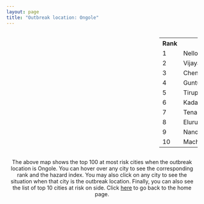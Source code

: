 ```yaml
---
layout: page
title: "Outbreak location: Ongole"
---
```

<div style="width: 100%; overflow: auto;">
<div style="width: 75%; float: left;">
<div id="mapid">
<script src="https://buda-magenta.github.io/hazard_map/load_map.js"></script>

<script>
var marker_outbreak = L.marker([15.507555, 80.060800],{"autoPan": true}).addTo(map); marker_outbreak.bindTooltip("Ongole").openTooltip();

var circle_1 = L.circle([14.449372, 79.987376], {"pane": "markerPane", "color": "red", "fill": true, "fillOpacity": 0.2, "fillRule": "evenodd", "lineCap": "round", "lineJoin": "round", "opacity": 1.0, "radius": 115719, "stroke": true, "weight": 3}).addTo(map);
circle_1.bindTooltip("Nellore<br>rank: 1<br>hazard index: 0.115720")
circle_1.bindPopup('<a href="https://buda-magenta.github.io/hazard_map/Nellore">Nellore</a>')

var circle_2 = L.circle([16.508759, 80.618510], {"pane": "markerPane", "color": "red", "fill": true, "fillOpacity": 0.2, "fillRule": "evenodd", "lineCap": "round", "lineJoin": "round", "opacity": 1.0, "radius": 60325, "stroke": true, "weight": 3}).addTo(map);
circle_2.bindTooltip("Vijayawada<br>rank: 2<br>hazard index: 0.060325")
circle_2.bindPopup('<a href="https://buda-magenta.github.io/hazard_map/Vijayawada">Vijayawada</a>')

var circle_3 = L.circle([13.083694, 80.270186], {"pane": "markerPane", "color": "red", "fill": true, "fillOpacity": 0.2, "fillRule": "evenodd", "lineCap": "round", "lineJoin": "round", "opacity": 1.0, "radius": 25767, "stroke": true, "weight": 3}).addTo(map);
circle_3.bindTooltip("Chennai<br>rank: 3<br>hazard index: 0.025767")
circle_3.bindPopup('<a href="https://buda-magenta.github.io/hazard_map/Chennai">Chennai</a>')

var circle_4 = L.circle([16.291519, 80.454159], {"pane": "markerPane", "color": "red", "fill": true, "fillOpacity": 0.2, "fillRule": "evenodd", "lineCap": "round", "lineJoin": "round", "opacity": 1.0, "radius": 22494, "stroke": true, "weight": 3}).addTo(map);
circle_4.bindTooltip("Guntur<br>rank: 4<br>hazard index: 0.022495")
circle_4.bindPopup('<a href="https://buda-magenta.github.io/hazard_map/Guntur">Guntur</a>')

var circle_5 = L.circle([13.631637, 79.423171], {"pane": "markerPane", "color": "red", "fill": true, "fillOpacity": 0.2, "fillRule": "evenodd", "lineCap": "round", "lineJoin": "round", "opacity": 1.0, "radius": 22053, "stroke": true, "weight": 3}).addTo(map);
circle_5.bindTooltip("Tirupati<br>rank: 5<br>hazard index: 0.022053")
circle_5.bindPopup('<a href="https://buda-magenta.github.io/hazard_map/Tirupati">Tirupati</a>')

var circle_6 = L.circle([14.475294, 78.821686], {"pane": "markerPane", "color": "red", "fill": true, "fillOpacity": 0.2, "fillRule": "evenodd", "lineCap": "round", "lineJoin": "round", "opacity": 1.0, "radius": 12834, "stroke": true, "weight": 3}).addTo(map);
circle_6.bindTooltip("Kadapa<br>rank: 6<br>hazard index: 0.012834")
circle_6.bindPopup('<a href="https://buda-magenta.github.io/hazard_map/Kadapa">Kadapa</a>')

var circle_7 = L.circle([16.237773, 80.646422], {"pane": "markerPane", "color": "red", "fill": true, "fillOpacity": 0.2, "fillRule": "evenodd", "lineCap": "round", "lineJoin": "round", "opacity": 1.0, "radius": 9878, "stroke": true, "weight": 3}).addTo(map);
circle_7.bindTooltip("Tenali<br>rank: 7<br>hazard index: 0.009878")
circle_7.bindPopup('<a href="https://buda-magenta.github.io/hazard_map/Tenali">Tenali</a>')

var circle_8 = L.circle([16.676135, 81.170868], {"pane": "markerPane", "color": "red", "fill": true, "fillOpacity": 0.2, "fillRule": "evenodd", "lineCap": "round", "lineJoin": "round", "opacity": 1.0, "radius": 7819, "stroke": true, "weight": 3}).addTo(map);
circle_8.bindTooltip("Eluru<br>rank: 8<br>hazard index: 0.007820")
circle_8.bindPopup('<a href="https://buda-magenta.github.io/hazard_map/Eluru">Eluru</a>')

var circle_9 = L.circle([15.475377, 78.478558], {"pane": "markerPane", "color": "red", "fill": true, "fillOpacity": 0.2, "fillRule": "evenodd", "lineCap": "round", "lineJoin": "round", "opacity": 1.0, "radius": 7727, "stroke": true, "weight": 3}).addTo(map);
circle_9.bindTooltip("Nandyal<br>rank: 9<br>hazard index: 0.007727")
circle_9.bindPopup('<a href="https://buda-magenta.github.io/hazard_map/Nandyal">Nandyal</a>')

var circle_10 = L.circle([16.181939, 81.135130], {"pane": "markerPane", "color": "red", "fill": true, "fillOpacity": 0.2, "fillRule": "evenodd", "lineCap": "round", "lineJoin": "round", "opacity": 1.0, "radius": 6403, "stroke": true, "weight": 3}).addTo(map);
circle_10.bindTooltip("Machilipatnam<br>rank: 10<br>hazard index: 0.006404")
circle_10.bindPopup('<a href="https://buda-magenta.github.io/hazard_map/Machilipatnam">Machilipatnam</a>')

var circle_11 = L.circle([17.723128, 83.301284], {"pane": "markerPane", "color": "red", "fill": true, "fillOpacity": 0.2, "fillRule": "evenodd", "lineCap": "round", "lineJoin": "round", "opacity": 1.0, "radius": 6389, "stroke": true, "weight": 3}).addTo(map);
circle_11.bindTooltip("Visakhapatnam<br>rank: 11<br>hazard index: 0.006389")
circle_11.bindPopup('<a href="https://buda-magenta.github.io/hazard_map/Visakhapatnam">Visakhapatnam</a>')

var circle_12 = L.circle([14.752266, 78.548552], {"pane": "markerPane", "color": "red", "fill": true, "fillOpacity": 0.2, "fillRule": "evenodd", "lineCap": "round", "lineJoin": "round", "opacity": 1.0, "radius": 6355, "stroke": true, "weight": 3}).addTo(map);
circle_12.bindTooltip("Proddatur<br>rank: 12<br>hazard index: 0.006356")
circle_12.bindPopup('<a href="https://buda-magenta.github.io/hazard_map/Proddatur">Proddatur</a>')

var circle_13 = L.circle([17.388786, 78.461065], {"pane": "markerPane", "color": "red", "fill": true, "fillOpacity": 0.2, "fillRule": "evenodd", "lineCap": "round", "lineJoin": "round", "opacity": 1.0, "radius": 5813, "stroke": true, "weight": 3}).addTo(map);
circle_13.bindTooltip("Hyderabad<br>rank: 13<br>hazard index: 0.005814")
circle_13.bindPopup('<a href="https://buda-magenta.github.io/hazard_map/Hyderabad">Hyderabad</a>')

var circle_14 = L.circle([16.094950, 80.165878], {"pane": "markerPane", "color": "red", "fill": true, "fillOpacity": 0.2, "fillRule": "evenodd", "lineCap": "round", "lineJoin": "round", "opacity": 1.0, "radius": 5562, "stroke": true, "weight": 3}).addTo(map);
circle_14.bindTooltip("Chilakaluripet<br>rank: 14<br>hazard index: 0.005563")
circle_14.bindPopup('<a href="https://buda-magenta.github.io/hazard_map/Chilakaluripet">Chilakaluripet</a>')

var circle_15 = L.circle([16.542769, 81.527344], {"pane": "markerPane", "color": "red", "fill": true, "fillOpacity": 0.2, "fillRule": "evenodd", "lineCap": "round", "lineJoin": "round", "opacity": 1.0, "radius": 5549, "stroke": true, "weight": 3}).addTo(map);
circle_15.bindTooltip("Bhimavaram<br>rank: 15<br>hazard index: 0.005550")
circle_15.bindPopup('<a href="https://buda-magenta.github.io/hazard_map/Bhimavaram">Bhimavaram</a>')

var circle_16 = L.circle([16.432998, 80.993715], {"pane": "markerPane", "color": "red", "fill": true, "fillOpacity": 0.2, "fillRule": "evenodd", "lineCap": "round", "lineJoin": "round", "opacity": 1.0, "radius": 4898, "stroke": true, "weight": 3}).addTo(map);
circle_16.bindTooltip("Gudivada<br>rank: 16<br>hazard index: 0.004898")
circle_16.bindPopup('<a href="https://buda-magenta.github.io/hazard_map/Gudivada">Gudivada</a>')

var circle_17 = L.circle([17.005045, 81.780473], {"pane": "markerPane", "color": "red", "fill": true, "fillOpacity": 0.2, "fillRule": "evenodd", "lineCap": "round", "lineJoin": "round", "opacity": 1.0, "radius": 4488, "stroke": true, "weight": 3}).addTo(map);
circle_17.bindTooltip("Rajahmundry<br>rank: 17<br>hazard index: 0.004488")
circle_17.bindPopup('<a href="https://buda-magenta.github.io/hazard_map/Rajahmundry">Rajahmundry</a>')

var circle_18 = L.circle([12.979120, 77.591300], {"pane": "markerPane", "color": "red", "fill": true, "fillOpacity": 0.2, "fillRule": "evenodd", "lineCap": "round", "lineJoin": "round", "opacity": 1.0, "radius": 3954, "stroke": true, "weight": 3}).addTo(map);
circle_18.bindTooltip("Bangalore<br>rank: 18<br>hazard index: 0.003954")
circle_18.bindPopup('<a href="https://buda-magenta.github.io/hazard_map/Bangalore">Bangalore</a>')

var circle_19 = L.circle([16.238924, 80.047288], {"pane": "markerPane", "color": "red", "fill": true, "fillOpacity": 0.2, "fillRule": "evenodd", "lineCap": "round", "lineJoin": "round", "opacity": 1.0, "radius": 3090, "stroke": true, "weight": 3}).addTo(map);
circle_19.bindTooltip("Narasaraopet<br>rank: 19<br>hazard index: 0.003091")
circle_19.bindPopup('<a href="https://buda-magenta.github.io/hazard_map/Narasaraopet">Narasaraopet</a>')

var circle_20 = L.circle([16.943739, 82.235061], {"pane": "markerPane", "color": "red", "fill": true, "fillOpacity": 0.2, "fillRule": "evenodd", "lineCap": "round", "lineJoin": "round", "opacity": 1.0, "radius": 2995, "stroke": true, "weight": 3}).addTo(map);
circle_20.bindTooltip("Kakinada<br>rank: 20<br>hazard index: 0.002995")
circle_20.bindPopup('<a href="https://buda-magenta.github.io/hazard_map/Kakinada">Kakinada</a>')

var circle_21 = L.circle([11.001812, 76.962843], {"pane": "markerPane", "color": "red", "fill": true, "fillOpacity": 0.2, "fillRule": "evenodd", "lineCap": "round", "lineJoin": "round", "opacity": 1.0, "radius": 2704, "stroke": true, "weight": 3}).addTo(map);
circle_21.bindTooltip("Coimbatore<br>rank: 21<br>hazard index: 0.002705")
circle_21.bindPopup('<a href="https://buda-magenta.github.io/hazard_map/Coimbatore">Coimbatore</a>')

var circle_22 = L.circle([11.664300, 78.146000], {"pane": "markerPane", "color": "red", "fill": true, "fillOpacity": 0.2, "fillRule": "evenodd", "lineCap": "round", "lineJoin": "round", "opacity": 1.0, "radius": 2117, "stroke": true, "weight": 3}).addTo(map);
circle_22.bindTooltip("Salem<br>rank: 22<br>hazard index: 0.002118")
circle_22.bindPopup('<a href="https://buda-magenta.github.io/hazard_map/Salem">Salem</a>')

var circle_23 = L.circle([22.541418, 88.357691], {"pane": "markerPane", "color": "red", "fill": true, "fillOpacity": 0.2, "fillRule": "evenodd", "lineCap": "round", "lineJoin": "round", "opacity": 1.0, "radius": 2081, "stroke": true, "weight": 3}).addTo(map);
circle_23.bindTooltip("Kolkata<br>rank: 23<br>hazard index: 0.002082")
circle_23.bindPopup('<a href="https://buda-magenta.github.io/hazard_map/Kolkata">Kolkata</a>')

var circle_24 = L.circle([13.160105, 79.155551], {"pane": "markerPane", "color": "red", "fill": true, "fillOpacity": 0.2, "fillRule": "evenodd", "lineCap": "round", "lineJoin": "round", "opacity": 1.0, "radius": 1987, "stroke": true, "weight": 3}).addTo(map);
circle_24.bindTooltip("Chittoor<br>rank: 24<br>hazard index: 0.001987")
circle_24.bindPopup('<a href="https://buda-magenta.github.io/hazard_map/Chittoor">Chittoor</a>')

var circle_25 = L.circle([16.857964, 79.217494], {"pane": "markerPane", "color": "red", "fill": true, "fillOpacity": 0.2, "fillRule": "evenodd", "lineCap": "round", "lineJoin": "round", "opacity": 1.0, "radius": 1478, "stroke": true, "weight": 3}).addTo(map);
circle_25.bindTooltip("Nalgonda<br>rank: 25<br>hazard index: 0.001478")
circle_25.bindPopup('<a href="https://buda-magenta.github.io/hazard_map/Nalgonda">Nalgonda</a>')

var circle_26 = L.circle([13.573260, 78.479146], {"pane": "markerPane", "color": "red", "fill": true, "fillOpacity": 0.2, "fillRule": "evenodd", "lineCap": "round", "lineJoin": "round", "opacity": 1.0, "radius": 1271, "stroke": true, "weight": 3}).addTo(map);
circle_26.bindTooltip("Madanapalle<br>rank: 26<br>hazard index: 0.001272")
circle_26.bindPopup('<a href="https://buda-magenta.github.io/hazard_map/Madanapalle">Madanapalle</a>')

var circle_27 = L.circle([14.422347, 77.720069], {"pane": "markerPane", "color": "red", "fill": true, "fillOpacity": 0.2, "fillRule": "evenodd", "lineCap": "round", "lineJoin": "round", "opacity": 1.0, "radius": 1143, "stroke": true, "weight": 3}).addTo(map);
circle_27.bindTooltip("Dharmavaram<br>rank: 27<br>hazard index: 0.001144")
circle_27.bindPopup('<a href="https://buda-magenta.github.io/hazard_map/Dharmavaram">Dharmavaram</a>')

var circle_28 = L.circle([16.870988, 79.561398], {"pane": "markerPane", "color": "red", "fill": true, "fillOpacity": 0.2, "fillRule": "evenodd", "lineCap": "round", "lineJoin": "round", "opacity": 1.0, "radius": 1135, "stroke": true, "weight": 3}).addTo(map);
circle_28.bindTooltip("Miryalaguda<br>rank: 28<br>hazard index: 0.001136")
circle_28.bindPopup('<a href="https://buda-magenta.github.io/hazard_map/Miryalaguda">Miryalaguda</a>')

var circle_29 = L.circle([11.101781, 77.345192], {"pane": "markerPane", "color": "red", "fill": true, "fillOpacity": 0.2, "fillRule": "evenodd", "lineCap": "round", "lineJoin": "round", "opacity": 1.0, "radius": 966, "stroke": true, "weight": 3}).addTo(map);
circle_29.bindTooltip("Tiruppur<br>rank: 29<br>hazard index: 0.000966")
circle_29.bindPopup('<a href="https://buda-magenta.github.io/hazard_map/Tiruppur">Tiruppur</a>')

var circle_30 = L.circle([20.266777, 85.843559], {"pane": "markerPane", "color": "red", "fill": true, "fillOpacity": 0.2, "fillRule": "evenodd", "lineCap": "round", "lineJoin": "round", "opacity": 1.0, "radius": 942, "stroke": true, "weight": 3}).addTo(map);
circle_30.bindTooltip("Bhubaneswar<br>rank: 30<br>hazard index: 0.000942")
circle_30.bindPopup('<a href="https://buda-magenta.github.io/hazard_map/Bhubaneswar">Bhubaneswar</a>')

var circle_31 = L.circle([21.149813, 79.082056], {"pane": "markerPane", "color": "red", "fill": true, "fillOpacity": 0.2, "fillRule": "evenodd", "lineCap": "round", "lineJoin": "round", "opacity": 1.0, "radius": 872, "stroke": true, "weight": 3}).addTo(map);
circle_31.bindTooltip("Nagpur<br>rank: 31<br>hazard index: 0.000873")
circle_31.bindPopup('<a href="https://buda-magenta.github.io/hazard_map/Nagpur">Nagpur</a>')

var circle_32 = L.circle([8.576971, 77.050125], {"pane": "markerPane", "color": "red", "fill": true, "fillOpacity": 0.2, "fillRule": "evenodd", "lineCap": "round", "lineJoin": "round", "opacity": 1.0, "radius": 856, "stroke": true, "weight": 3}).addTo(map);
circle_32.bindTooltip("Thiruvananthapuram<br>rank: 32<br>hazard index: 0.000857")
circle_32.bindPopup('<a href="https://buda-magenta.github.io/hazard_map/Thiruvananthapuram">Thiruvananthapuram</a>')

var circle_33 = L.circle([10.525626, 76.213254], {"pane": "markerPane", "color": "red", "fill": true, "fillOpacity": 0.2, "fillRule": "evenodd", "lineCap": "round", "lineJoin": "round", "opacity": 1.0, "radius": 712, "stroke": true, "weight": 3}).addTo(map);
circle_33.bindTooltip("Thrissur<br>rank: 33<br>hazard index: 0.000712")
circle_33.bindPopup('<a href="https://buda-magenta.github.io/hazard_map/Thrissur">Thrissur</a>')

var circle_34 = L.circle([15.830925, 78.042537], {"pane": "markerPane", "color": "red", "fill": true, "fillOpacity": 0.2, "fillRule": "evenodd", "lineCap": "round", "lineJoin": "round", "opacity": 1.0, "radius": 710, "stroke": true, "weight": 3}).addTo(map);
circle_34.bindTooltip("Kurnool<br>rank: 34<br>hazard index: 0.000710")
circle_34.bindPopup('<a href="https://buda-magenta.github.io/hazard_map/Kurnool">Kurnool</a>')

var circle_35 = L.circle([13.125476, 80.094090], {"pane": "markerPane", "color": "red", "fill": true, "fillOpacity": 0.2, "fillRule": "evenodd", "lineCap": "round", "lineJoin": "round", "opacity": 1.0, "radius": 703, "stroke": true, "weight": 3}).addTo(map);
circle_35.bindTooltip("Avadi<br>rank: 35<br>hazard index: 0.000704")
circle_35.bindPopup('<a href="https://buda-magenta.github.io/hazard_map/Avadi">Avadi</a>')

var circle_36 = L.circle([16.876586, 81.545145], {"pane": "markerPane", "color": "red", "fill": true, "fillOpacity": 0.2, "fillRule": "evenodd", "lineCap": "round", "lineJoin": "round", "opacity": 1.0, "radius": 646, "stroke": true, "weight": 3}).addTo(map);
circle_36.bindTooltip("Tadepalligudem<br>rank: 36<br>hazard index: 0.000646")
circle_36.bindPopup('<a href="https://buda-magenta.github.io/hazard_map/Tadepalligudem">Tadepalligudem</a>')

var circle_37 = L.circle([10.804973, 78.687030], {"pane": "markerPane", "color": "red", "fill": true, "fillOpacity": 0.2, "fillRule": "evenodd", "lineCap": "round", "lineJoin": "round", "opacity": 1.0, "radius": 640, "stroke": true, "weight": 3}).addTo(map);
circle_37.bindTooltip("Tiruchirappalli<br>rank: 37<br>hazard index: 0.000640")
circle_37.bindPopup('<a href="https://buda-magenta.github.io/hazard_map/Tiruchirappalli">Tiruchirappalli</a>')

var circle_38 = L.circle([17.980609, 79.598212], {"pane": "markerPane", "color": "red", "fill": true, "fillOpacity": 0.2, "fillRule": "evenodd", "lineCap": "round", "lineJoin": "round", "opacity": 1.0, "radius": 602, "stroke": true, "weight": 3}).addTo(map);
circle_38.bindTooltip("Warangal<br>rank: 38<br>hazard index: 0.000602")
circle_38.bindPopup('<a href="https://buda-magenta.github.io/hazard_map/Warangal">Warangal</a>')

var circle_39 = L.circle([15.143395, 76.919388], {"pane": "markerPane", "color": "red", "fill": true, "fillOpacity": 0.2, "fillRule": "evenodd", "lineCap": "round", "lineJoin": "round", "opacity": 1.0, "radius": 550, "stroke": true, "weight": 3}).addTo(map);
circle_39.bindTooltip("Bellary<br>rank: 39<br>hazard index: 0.000551")
circle_39.bindPopup('<a href="https://buda-magenta.github.io/hazard_map/Bellary">Bellary</a>')

var circle_40 = L.circle([23.795281, 86.430964], {"pane": "markerPane", "color": "red", "fill": true, "fillOpacity": 0.2, "fillRule": "evenodd", "lineCap": "round", "lineJoin": "round", "opacity": 1.0, "radius": 538, "stroke": true, "weight": 3}).addTo(map);
circle_40.bindTooltip("Dhanbad<br>rank: 40<br>hazard index: 0.000539")
circle_40.bindPopup('<a href="https://buda-magenta.github.io/hazard_map/Dhanbad">Dhanbad</a>')

var circle_41 = L.circle([18.112082, 83.405220], {"pane": "markerPane", "color": "red", "fill": true, "fillOpacity": 0.2, "fillRule": "evenodd", "lineCap": "round", "lineJoin": "round", "opacity": 1.0, "radius": 511, "stroke": true, "weight": 3}).addTo(map);
circle_41.bindTooltip("Vizianagaram<br>rank: 41<br>hazard index: 0.000511")
circle_41.bindPopup('<a href="https://buda-magenta.github.io/hazard_map/Vizianagaram">Vizianagaram</a>')

var circle_42 = L.circle([13.156387, 80.300528], {"pane": "markerPane", "color": "red", "fill": true, "fillOpacity": 0.2, "fillRule": "evenodd", "lineCap": "round", "lineJoin": "round", "opacity": 1.0, "radius": 507, "stroke": true, "weight": 3}).addTo(map);
circle_42.bindTooltip("Tiruvottiyur<br>rank: 42<br>hazard index: 0.000507")
circle_42.bindPopup('<a href="https://buda-magenta.github.io/hazard_map/Tiruvottiyur">Tiruvottiyur</a>')

var circle_43 = L.circle([12.794811, 79.000641], {"pane": "markerPane", "color": "red", "fill": true, "fillOpacity": 0.2, "fillRule": "evenodd", "lineCap": "round", "lineJoin": "round", "opacity": 1.0, "radius": 502, "stroke": true, "weight": 3}).addTo(map);
circle_43.bindTooltip("Vellore<br>rank: 43<br>hazard index: 0.000503")
circle_43.bindPopup('<a href="https://buda-magenta.github.io/hazard_map/Vellore">Vellore</a>')

var circle_44 = L.circle([20.468600, 85.879200], {"pane": "markerPane", "color": "red", "fill": true, "fillOpacity": 0.2, "fillRule": "evenodd", "lineCap": "round", "lineJoin": "round", "opacity": 1.0, "radius": 500, "stroke": true, "weight": 3}).addTo(map);
circle_44.bindTooltip("Cuttack<br>rank: 44<br>hazard index: 0.000500")
circle_44.bindPopup('<a href="https://buda-magenta.github.io/hazard_map/Cuttack">Cuttack</a>')

var circle_45 = L.circle([23.370035, 85.325013], {"pane": "markerPane", "color": "red", "fill": true, "fillOpacity": 0.2, "fillRule": "evenodd", "lineCap": "round", "lineJoin": "round", "opacity": 1.0, "radius": 497, "stroke": true, "weight": 3}).addTo(map);
circle_45.bindTooltip("Ranchi<br>rank: 45<br>hazard index: 0.000498")
circle_45.bindPopup('<a href="https://buda-magenta.github.io/hazard_map/Ranchi">Ranchi</a>')

var circle_46 = L.circle([19.075990, 72.877393], {"pane": "markerPane", "color": "red", "fill": true, "fillOpacity": 0.2, "fillRule": "evenodd", "lineCap": "round", "lineJoin": "round", "opacity": 1.0, "radius": 487, "stroke": true, "weight": 3}).addTo(map);
circle_46.bindTooltip("Mumbai<br>rank: 46<br>hazard index: 0.000488")
circle_46.bindPopup('<a href="https://buda-magenta.github.io/hazard_map/Mumbai">Mumbai</a>')

var circle_47 = L.circle([28.651718, 77.221939], {"pane": "markerPane", "color": "red", "fill": true, "fillOpacity": 0.2, "fillRule": "evenodd", "lineCap": "round", "lineJoin": "round", "opacity": 1.0, "radius": 485, "stroke": true, "weight": 3}).addTo(map);
circle_47.bindTooltip("Delhi<br>rank: 47<br>hazard index: 0.000485")
circle_47.bindPopup('<a href="https://buda-magenta.github.io/hazard_map/Delhi">Delhi</a>')

var circle_48 = L.circle([9.926115, 78.114098], {"pane": "markerPane", "color": "red", "fill": true, "fillOpacity": 0.2, "fillRule": "evenodd", "lineCap": "round", "lineJoin": "round", "opacity": 1.0, "radius": 460, "stroke": true, "weight": 3}).addTo(map);
circle_48.bindTooltip("Madurai<br>rank: 48<br>hazard index: 0.000460")
circle_48.bindPopup('<a href="https://buda-magenta.github.io/hazard_map/Madurai">Madurai</a>')

var circle_49 = L.circle([8.887951, 76.595501], {"pane": "markerPane", "color": "red", "fill": true, "fillOpacity": 0.2, "fillRule": "evenodd", "lineCap": "round", "lineJoin": "round", "opacity": 1.0, "radius": 437, "stroke": true, "weight": 3}).addTo(map);
circle_49.bindTooltip("Kollam<br>rank: 49<br>hazard index: 0.000438")
circle_49.bindPopup('<a href="https://buda-magenta.github.io/hazard_map/Kollam">Kollam</a>')

var circle_50 = L.circle([12.989816, 80.100987], {"pane": "markerPane", "color": "red", "fill": true, "fillOpacity": 0.2, "fillRule": "evenodd", "lineCap": "round", "lineJoin": "round", "opacity": 1.0, "radius": 429, "stroke": true, "weight": 3}).addTo(map);
circle_50.bindTooltip("Pallavaram<br>rank: 50<br>hazard index: 0.000429")
circle_50.bindPopup('<a href="https://buda-magenta.github.io/hazard_map/Pallavaram">Pallavaram</a>')

var circle_51 = L.circle([11.369204, 77.676627], {"pane": "markerPane", "color": "red", "fill": true, "fillOpacity": 0.2, "fillRule": "evenodd", "lineCap": "round", "lineJoin": "round", "opacity": 1.0, "radius": 399, "stroke": true, "weight": 3}).addTo(map);
circle_51.bindTooltip("Erode<br>rank: 51<br>hazard index: 0.000400")
circle_51.bindPopup('<a href="https://buda-magenta.github.io/hazard_map/Erode">Erode</a>')

var circle_52 = L.circle([12.227213, 79.070156], {"pane": "markerPane", "color": "red", "fill": true, "fillOpacity": 0.2, "fillRule": "evenodd", "lineCap": "round", "lineJoin": "round", "opacity": 1.0, "radius": 391, "stroke": true, "weight": 3}).addTo(map);
circle_52.bindTooltip("Tiruvannamalai<br>rank: 52<br>hazard index: 0.000391")
circle_52.bindPopup('<a href="https://buda-magenta.github.io/hazard_map/Tiruvannamalai">Tiruvannamalai</a>')

var circle_53 = L.circle([12.929903, 80.111823], {"pane": "markerPane", "color": "red", "fill": true, "fillOpacity": 0.2, "fillRule": "evenodd", "lineCap": "round", "lineJoin": "round", "opacity": 1.0, "radius": 342, "stroke": true, "weight": 3}).addTo(map);
circle_53.bindTooltip("Tambaram<br>rank: 53<br>hazard index: 0.000342")
circle_53.bindPopup('<a href="https://buda-magenta.github.io/hazard_map/Tambaram">Tambaram</a>')

var circle_54 = L.circle([10.787898, 76.474087], {"pane": "markerPane", "color": "red", "fill": true, "fillOpacity": 0.2, "fillRule": "evenodd", "lineCap": "round", "lineJoin": "round", "opacity": 1.0, "radius": 333, "stroke": true, "weight": 3}).addTo(map);
circle_54.bindTooltip("Palakkad<br>rank: 54<br>hazard index: 0.000334")
circle_54.bindPopup('<a href="https://buda-magenta.github.io/hazard_map/Palakkad">Palakkad</a>')

var circle_55 = L.circle([14.654623, 77.556260], {"pane": "markerPane", "color": "red", "fill": true, "fillOpacity": 0.2, "fillRule": "evenodd", "lineCap": "round", "lineJoin": "round", "opacity": 1.0, "radius": 320, "stroke": true, "weight": 3}).addTo(map);
circle_55.bindTooltip("Anantapur<br>rank: 55<br>hazard index: 0.000321")
circle_55.bindPopup('<a href="https://buda-magenta.github.io/hazard_map/Anantapur">Anantapur</a>')

var circle_56 = L.circle([12.836393, 79.705330], {"pane": "markerPane", "color": "red", "fill": true, "fillOpacity": 0.2, "fillRule": "evenodd", "lineCap": "round", "lineJoin": "round", "opacity": 1.0, "radius": 311, "stroke": true, "weight": 3}).addTo(map);
circle_56.bindTooltip("Kanchipuram<br>rank: 56<br>hazard index: 0.000312")
circle_56.bindPopup('<a href="https://buda-magenta.github.io/hazard_map/Kanchipuram">Kanchipuram</a>')

var circle_57 = L.circle([25.531031, 78.652689], {"pane": "markerPane", "color": "red", "fill": true, "fillOpacity": 0.2, "fillRule": "evenodd", "lineCap": "round", "lineJoin": "round", "opacity": 1.0, "radius": 311, "stroke": true, "weight": 3}).addTo(map);
circle_57.bindTooltip("Jhansi<br>rank: 57<br>hazard index: 0.000311")
circle_57.bindPopup('<a href="https://buda-magenta.github.io/hazard_map/Jhansi">Jhansi</a>')

var circle_58 = L.circle([15.266493, 76.387230], {"pane": "markerPane", "color": "red", "fill": true, "fillOpacity": 0.2, "fillRule": "evenodd", "lineCap": "round", "lineJoin": "round", "opacity": 1.0, "radius": 277, "stroke": true, "weight": 3}).addTo(map);
circle_58.bindTooltip("Hospet<br>rank: 58<br>hazard index: 0.000277")
circle_58.bindPopup('<a href="https://buda-magenta.github.io/hazard_map/Hospet">Hospet</a>')

var circle_59 = L.circle([25.438130, 81.833800], {"pane": "markerPane", "color": "red", "fill": true, "fillOpacity": 0.2, "fillRule": "evenodd", "lineCap": "round", "lineJoin": "round", "opacity": 1.0, "radius": 267, "stroke": true, "weight": 3}).addTo(map);
circle_59.bindTooltip("Allahabad<br>rank: 59<br>hazard index: 0.000267")
circle_59.bindPopup('<a href="https://buda-magenta.github.io/hazard_map/Allahabad">Allahabad</a>')

var circle_60 = L.circle([11.715950, 79.767053], {"pane": "markerPane", "color": "red", "fill": true, "fillOpacity": 0.2, "fillRule": "evenodd", "lineCap": "round", "lineJoin": "round", "opacity": 1.0, "radius": 262, "stroke": true, "weight": 3}).addTo(map);
circle_60.bindTooltip("Cuddalore Port<br>rank: 60<br>hazard index: 0.000262")
circle_60.bindPopup('<a href="https://buda-magenta.github.io/hazard_map/Cuddalore_Port">Cuddalore Port</a>')

var circle_61 = L.circle([21.237947, 81.633683], {"pane": "markerPane", "color": "red", "fill": true, "fillOpacity": 0.2, "fillRule": "evenodd", "lineCap": "round", "lineJoin": "round", "opacity": 1.0, "radius": 255, "stroke": true, "weight": 3}).addTo(map);
circle_61.bindTooltip("Raipur<br>rank: 61<br>hazard index: 0.000255")
circle_61.bindPopup('<a href="https://buda-magenta.github.io/hazard_map/Raipur">Raipur</a>')

var circle_62 = L.circle([23.160894, 79.949770], {"pane": "markerPane", "color": "red", "fill": true, "fillOpacity": 0.2, "fillRule": "evenodd", "lineCap": "round", "lineJoin": "round", "opacity": 1.0, "radius": 252, "stroke": true, "weight": 3}).addTo(map);
circle_62.bindTooltip("Jabalpur<br>rank: 62<br>hazard index: 0.000252")
circle_62.bindPopup('<a href="https://buda-magenta.github.io/hazard_map/Jabalpur">Jabalpur</a>')

var circle_63 = L.circle([15.426365, 75.630079], {"pane": "markerPane", "color": "red", "fill": true, "fillOpacity": 0.2, "fillRule": "evenodd", "lineCap": "round", "lineJoin": "round", "opacity": 1.0, "radius": 232, "stroke": true, "weight": 3}).addTo(map);
circle_63.bindTooltip("Gadag<br>rank: 63<br>hazard index: 0.000232")
circle_63.bindPopup('<a href="https://buda-magenta.github.io/hazard_map/Gadag">Gadag</a>')

var circle_64 = L.circle([15.119651, 77.455290], {"pane": "markerPane", "color": "red", "fill": true, "fillOpacity": 0.2, "fillRule": "evenodd", "lineCap": "round", "lineJoin": "round", "opacity": 1.0, "radius": 227, "stroke": true, "weight": 3}).addTo(map);
circle_64.bindTooltip("Guntakal<br>rank: 64<br>hazard index: 0.000227")
circle_64.bindPopup('<a href="https://buda-magenta.github.io/hazard_map/Guntakal">Guntakal</a>')

var circle_65 = L.circle([23.021624, 72.579707], {"pane": "markerPane", "color": "red", "fill": true, "fillOpacity": 0.2, "fillRule": "evenodd", "lineCap": "round", "lineJoin": "round", "opacity": 1.0, "radius": 200, "stroke": true, "weight": 3}).addTo(map);
circle_65.bindTooltip("Ahmedabad<br>rank: 65<br>hazard index: 0.000201")
circle_65.bindPopup('<a href="https://buda-magenta.github.io/hazard_map/Ahmedabad">Ahmedabad</a>')

var circle_66 = L.circle([14.906956, 78.009707], {"pane": "markerPane", "color": "red", "fill": true, "fillOpacity": 0.2, "fillRule": "evenodd", "lineCap": "round", "lineJoin": "round", "opacity": 1.0, "radius": 192, "stroke": true, "weight": 3}).addTo(map);
circle_66.bindTooltip("Tadipatri<br>rank: 66<br>hazard index: 0.000192")
circle_66.bindPopup('<a href="https://buda-magenta.github.io/hazard_map/Tadipatri">Tadipatri</a>')

var circle_67 = L.circle([23.699128, 85.991069], {"pane": "markerPane", "color": "red", "fill": true, "fillOpacity": 0.2, "fillRule": "evenodd", "lineCap": "round", "lineJoin": "round", "opacity": 1.0, "radius": 192, "stroke": true, "weight": 3}).addTo(map);
circle_67.bindTooltip("Bokaro<br>rank: 67<br>hazard index: 0.000192")
circle_67.bindPopup('<a href="https://buda-magenta.github.io/hazard_map/Bokaro">Bokaro</a>')

var circle_68 = L.circle([12.305183, 76.655361], {"pane": "markerPane", "color": "red", "fill": true, "fillOpacity": 0.2, "fillRule": "evenodd", "lineCap": "round", "lineJoin": "round", "opacity": 1.0, "radius": 185, "stroke": true, "weight": 3}).addTo(map);
circle_68.bindTooltip("Mysore<br>rank: 68<br>hazard index: 0.000186")
circle_68.bindPopup('<a href="https://buda-magenta.github.io/hazard_map/Mysore">Mysore</a>')

var circle_69 = L.circle([18.521428, 73.854454], {"pane": "markerPane", "color": "red", "fill": true, "fillOpacity": 0.2, "fillRule": "evenodd", "lineCap": "round", "lineJoin": "round", "opacity": 1.0, "radius": 185, "stroke": true, "weight": 3}).addTo(map);
circle_69.bindTooltip("Pune<br>rank: 69<br>hazard index: 0.000185")
circle_69.bindPopup('<a href="https://buda-magenta.github.io/hazard_map/Pune">Pune</a>')

var circle_70 = L.circle([22.214285, 84.872437], {"pane": "markerPane", "color": "red", "fill": true, "fillOpacity": 0.2, "fillRule": "evenodd", "lineCap": "round", "lineJoin": "round", "opacity": 1.0, "radius": 180, "stroke": true, "weight": 3}).addTo(map);
circle_70.bindTooltip("Raurkela<br>rank: 70<br>hazard index: 0.000181")
circle_70.bindPopup('<a href="https://buda-magenta.github.io/hazard_map/Raurkela">Raurkela</a>')

var circle_71 = L.circle([25.133173, 86.525040], {"pane": "markerPane", "color": "red", "fill": true, "fillOpacity": 0.2, "fillRule": "evenodd", "lineCap": "round", "lineJoin": "round", "opacity": 1.0, "radius": 176, "stroke": true, "weight": 3}).addTo(map);
circle_71.bindTooltip("Kharagpur<br>rank: 71<br>hazard index: 0.000177")
circle_71.bindPopup('<a href="https://buda-magenta.github.io/hazard_map/Kharagpur">Kharagpur</a>')

var circle_72 = L.circle([21.170200, 72.831100], {"pane": "markerPane", "color": "red", "fill": true, "fillOpacity": 0.2, "fillRule": "evenodd", "lineCap": "round", "lineJoin": "round", "opacity": 1.0, "radius": 160, "stroke": true, "weight": 3}).addTo(map);
circle_72.bindTooltip("Surat<br>rank: 72<br>hazard index: 0.000161")
circle_72.bindPopup('<a href="https://buda-magenta.github.io/hazard_map/Surat">Surat</a>')

var circle_73 = L.circle([26.180598, 91.753943], {"pane": "markerPane", "color": "red", "fill": true, "fillOpacity": 0.2, "fillRule": "evenodd", "lineCap": "round", "lineJoin": "round", "opacity": 1.0, "radius": 155, "stroke": true, "weight": 3}).addTo(map);
circle_73.bindTooltip("Guwahati<br>rank: 73<br>hazard index: 0.000156")
circle_73.bindPopup('<a href="https://buda-magenta.github.io/hazard_map/Guwahati">Guwahati</a>')

var circle_74 = L.circle([23.258486, 77.401989], {"pane": "markerPane", "color": "red", "fill": true, "fillOpacity": 0.2, "fillRule": "evenodd", "lineCap": "round", "lineJoin": "round", "opacity": 1.0, "radius": 147, "stroke": true, "weight": 3}).addTo(map);
circle_74.bindTooltip("Bhopal<br>rank: 74<br>hazard index: 0.000148")
circle_74.bindPopup('<a href="https://buda-magenta.github.io/hazard_map/Bhopal">Bhopal</a>')

var circle_75 = L.circle([18.320022, 83.916077], {"pane": "markerPane", "color": "red", "fill": true, "fillOpacity": 0.2, "fillRule": "evenodd", "lineCap": "round", "lineJoin": "round", "opacity": 1.0, "radius": 147, "stroke": true, "weight": 3}).addTo(map);
circle_75.bindTooltip("Srikakulam<br>rank: 75<br>hazard index: 0.000147")
circle_75.bindPopup('<a href="https://buda-magenta.github.io/hazard_map/Srikakulam">Srikakulam</a>')

var circle_76 = L.circle([19.309813, 84.797156], {"pane": "markerPane", "color": "red", "fill": true, "fillOpacity": 0.2, "fillRule": "evenodd", "lineCap": "round", "lineJoin": "round", "opacity": 1.0, "radius": 144, "stroke": true, "weight": 3}).addTo(map);
circle_76.bindTooltip("Brahmapur<br>rank: 76<br>hazard index: 0.000144")
circle_76.bindPopup('<a href="https://buda-magenta.github.io/hazard_map/Brahmapur">Brahmapur</a>')

var circle_77 = L.circle([17.500000, 80.333333], {"pane": "markerPane", "color": "red", "fill": true, "fillOpacity": 0.2, "fillRule": "evenodd", "lineCap": "round", "lineJoin": "round", "opacity": 1.0, "radius": 136, "stroke": true, "weight": 3}).addTo(map);
circle_77.bindTooltip("Khammam<br>rank: 77<br>hazard index: 0.000137")
circle_77.bindPopup('<a href="https://buda-magenta.github.io/hazard_map/Khammam">Khammam</a>')

var circle_78 = L.circle([25.609324, 85.123525], {"pane": "markerPane", "color": "red", "fill": true, "fillOpacity": 0.2, "fillRule": "evenodd", "lineCap": "round", "lineJoin": "round", "opacity": 1.0, "radius": 126, "stroke": true, "weight": 3}).addTo(map);
circle_78.bindTooltip("Patna<br>rank: 78<br>hazard index: 0.000127")
circle_78.bindPopup('<a href="https://buda-magenta.github.io/hazard_map/Patna">Patna</a>')

var circle_79 = L.circle([21.400000, 83.883333], {"pane": "markerPane", "color": "red", "fill": true, "fillOpacity": 0.2, "fillRule": "evenodd", "lineCap": "round", "lineJoin": "round", "opacity": 1.0, "radius": 121, "stroke": true, "weight": 3}).addTo(map);
circle_79.bindTooltip("Sambalpur<br>rank: 79<br>hazard index: 0.000121")
circle_79.bindPopup('<a href="https://buda-magenta.github.io/hazard_map/Sambalpur">Sambalpur</a>')

var circle_80 = L.circle([20.030976, 79.358139], {"pane": "markerPane", "color": "red", "fill": true, "fillOpacity": 0.2, "fillRule": "evenodd", "lineCap": "round", "lineJoin": "round", "opacity": 1.0, "radius": 119, "stroke": true, "weight": 3}).addTo(map);
circle_80.bindTooltip("Chandrapur<br>rank: 80<br>hazard index: 0.000120")
circle_80.bindPopup('<a href="https://buda-magenta.github.io/hazard_map/Chandrapur">Chandrapur</a>')

var circle_81 = L.circle([12.792907, 78.699917], {"pane": "markerPane", "color": "red", "fill": true, "fillOpacity": 0.2, "fillRule": "evenodd", "lineCap": "round", "lineJoin": "round", "opacity": 1.0, "radius": 119, "stroke": true, "weight": 3}).addTo(map);
circle_81.bindTooltip("Ambur<br>rank: 81<br>hazard index: 0.000119")
circle_81.bindPopup('<a href="https://buda-magenta.github.io/hazard_map/Ambur">Ambur</a>')

var circle_82 = L.circle([23.687130, 86.974659], {"pane": "markerPane", "color": "red", "fill": true, "fillOpacity": 0.2, "fillRule": "evenodd", "lineCap": "round", "lineJoin": "round", "opacity": 1.0, "radius": 117, "stroke": true, "weight": 3}).addTo(map);
circle_82.bindTooltip("Asansol<br>rank: 82<br>hazard index: 0.000118")
circle_82.bindPopup('<a href="https://buda-magenta.github.io/hazard_map/Asansol">Asansol</a>')

var circle_83 = L.circle([19.807608, 85.825254], {"pane": "markerPane", "color": "red", "fill": true, "fillOpacity": 0.2, "fillRule": "evenodd", "lineCap": "round", "lineJoin": "round", "opacity": 1.0, "radius": 108, "stroke": true, "weight": 3}).addTo(map);
circle_83.bindTooltip("Puri<br>rank: 83<br>hazard index: 0.000108")
circle_83.bindPopup('<a href="https://buda-magenta.github.io/hazard_map/Puri">Puri</a>')

var circle_84 = L.circle([15.631900, 77.275900], {"pane": "markerPane", "color": "red", "fill": true, "fillOpacity": 0.2, "fillRule": "evenodd", "lineCap": "round", "lineJoin": "round", "opacity": 1.0, "radius": 102, "stroke": true, "weight": 3}).addTo(map);
circle_84.bindTooltip("Adoni<br>rank: 84<br>hazard index: 0.000103")
circle_84.bindPopup('<a href="https://buda-magenta.github.io/hazard_map/Adoni">Adoni</a>')

var circle_85 = L.circle([13.340077, 77.100621], {"pane": "markerPane", "color": "red", "fill": true, "fillOpacity": 0.2, "fillRule": "evenodd", "lineCap": "round", "lineJoin": "round", "opacity": 1.0, "radius": 101, "stroke": true, "weight": 3}).addTo(map);
circle_85.bindTooltip("Tumkur<br>rank: 85<br>hazard index: 0.000101")
circle_85.bindPopup('<a href="https://buda-magenta.github.io/hazard_map/Tumkur">Tumkur</a>')

var circle_86 = L.circle([9.500665, 76.412414], {"pane": "markerPane", "color": "red", "fill": true, "fillOpacity": 0.2, "fillRule": "evenodd", "lineCap": "round", "lineJoin": "round", "opacity": 1.0, "radius": 100, "stroke": true, "weight": 3}).addTo(map);
circle_86.bindTooltip("Alappuzha<br>rank: 86<br>hazard index: 0.000101")
circle_86.bindPopup('<a href="https://buda-magenta.github.io/hazard_map/Alappuzha">Alappuzha</a>')

var circle_87 = L.circle([26.055318, 82.993139], {"pane": "markerPane", "color": "red", "fill": true, "fillOpacity": 0.2, "fillRule": "evenodd", "lineCap": "round", "lineJoin": "round", "opacity": 1.0, "radius": 97, "stroke": true, "weight": 3}).addTo(map);
circle_87.bindTooltip("Nizamabad<br>rank: 87<br>hazard index: 0.000097")
circle_87.bindPopup('<a href="https://buda-magenta.github.io/hazard_map/Nizamabad">Nizamabad</a>')

var circle_88 = L.circle([19.087076, 82.023572], {"pane": "markerPane", "color": "red", "fill": true, "fillOpacity": 0.2, "fillRule": "evenodd", "lineCap": "round", "lineJoin": "round", "opacity": 1.0, "radius": 96, "stroke": true, "weight": 3}).addTo(map);
circle_88.bindTooltip("Jagdalpur<br>rank: 88<br>hazard index: 0.000097")
circle_88.bindPopup('<a href="https://buda-magenta.github.io/hazard_map/Jagdalpur">Jagdalpur</a>')

var circle_89 = L.circle([9.931308, 76.267414], {"pane": "markerPane", "color": "red", "fill": true, "fillOpacity": 0.2, "fillRule": "evenodd", "lineCap": "round", "lineJoin": "round", "opacity": 1.0, "radius": 96, "stroke": true, "weight": 3}).addTo(map);
circle_89.bindTooltip("Kochi<br>rank: 89<br>hazard index: 0.000097")
circle_89.bindPopup('<a href="https://buda-magenta.github.io/hazard_map/Kochi">Kochi</a>')

var circle_90 = L.circle([26.716413, 88.430992], {"pane": "markerPane", "color": "red", "fill": true, "fillOpacity": 0.2, "fillRule": "evenodd", "lineCap": "round", "lineJoin": "round", "opacity": 1.0, "radius": 96, "stroke": true, "weight": 3}).addTo(map);
circle_90.bindTooltip("Siliguri<br>rank: 90<br>hazard index: 0.000097")
circle_90.bindPopup('<a href="https://buda-magenta.github.io/hazard_map/Siliguri">Siliguri</a>')

var circle_91 = L.circle([21.500000, 86.750000], {"pane": "markerPane", "color": "red", "fill": true, "fillOpacity": 0.2, "fillRule": "evenodd", "lineCap": "round", "lineJoin": "round", "opacity": 1.0, "radius": 96, "stroke": true, "weight": 3}).addTo(map);
circle_91.bindTooltip("Baleshwar<br>rank: 91<br>hazard index: 0.000096")
circle_91.bindPopup('<a href="https://buda-magenta.github.io/hazard_map/Baleshwar">Baleshwar</a>')

var circle_92 = L.circle([11.664535, 92.739045], {"pane": "markerPane", "color": "red", "fill": true, "fillOpacity": 0.2, "fillRule": "evenodd", "lineCap": "round", "lineJoin": "round", "opacity": 1.0, "radius": 90, "stroke": true, "weight": 3}).addTo(map);
circle_92.bindTooltip("Port Blair<br>rank: 92<br>hazard index: 0.000091")
circle_92.bindPopup('<a href="https://buda-magenta.github.io/hazard_map/Port_Blair">Port Blair</a>')

var circle_93 = L.circle([10.915649, 79.806949], {"pane": "markerPane", "color": "red", "fill": true, "fillOpacity": 0.2, "fillRule": "evenodd", "lineCap": "round", "lineJoin": "round", "opacity": 1.0, "radius": 90, "stroke": true, "weight": 3}).addTo(map);
circle_93.bindTooltip("Pondicherry<br>rank: 93<br>hazard index: 0.000091")
circle_93.bindPopup('<a href="https://buda-magenta.github.io/hazard_map/Pondicherry">Pondicherry</a>')

var circle_94 = L.circle([10.786027, 79.138150], {"pane": "markerPane", "color": "red", "fill": true, "fillOpacity": 0.2, "fillRule": "evenodd", "lineCap": "round", "lineJoin": "round", "opacity": 1.0, "radius": 90, "stroke": true, "weight": 3}).addTo(map);
circle_94.bindTooltip("Thanjavur<br>rank: 94<br>hazard index: 0.000091")
circle_94.bindPopup('<a href="https://buda-magenta.github.io/hazard_map/Thanjavur">Thanjavur</a>')

var circle_95 = L.circle([18.761516, 79.478785], {"pane": "markerPane", "color": "red", "fill": true, "fillOpacity": 0.2, "fillRule": "evenodd", "lineCap": "round", "lineJoin": "round", "opacity": 1.0, "radius": 84, "stroke": true, "weight": 3}).addTo(map);
circle_95.bindTooltip("Ramagundam<br>rank: 95<br>hazard index: 0.000085")
circle_95.bindPopup('<a href="https://buda-magenta.github.io/hazard_map/Ramagundam">Ramagundam</a>')

var circle_96 = L.circle([22.383333, 82.133333], {"pane": "markerPane", "color": "red", "fill": true, "fillOpacity": 0.2, "fillRule": "evenodd", "lineCap": "round", "lineJoin": "round", "opacity": 1.0, "radius": 83, "stroke": true, "weight": 3}).addTo(map);
circle_96.bindTooltip("Bilaspur<br>rank: 96<br>hazard index: 0.000083")
circle_96.bindPopup('<a href="https://buda-magenta.github.io/hazard_map/Bilaspur">Bilaspur</a>')

var circle_97 = L.circle([16.743454, 77.992319], {"pane": "markerPane", "color": "red", "fill": true, "fillOpacity": 0.2, "fillRule": "evenodd", "lineCap": "round", "lineJoin": "round", "opacity": 1.0, "radius": 81, "stroke": true, "weight": 3}).addTo(map);
circle_97.bindTooltip("Mahbubnagar<br>rank: 97<br>hazard index: 0.000082")
circle_97.bindPopup('<a href="https://buda-magenta.github.io/hazard_map/Mahbubnagar">Mahbubnagar</a>')

var circle_98 = L.circle([10.330330, 78.067398], {"pane": "markerPane", "color": "red", "fill": true, "fillOpacity": 0.2, "fillRule": "evenodd", "lineCap": "round", "lineJoin": "round", "opacity": 1.0, "radius": 77, "stroke": true, "weight": 3}).addTo(map);
circle_98.bindTooltip("Dindigul<br>rank: 98<br>hazard index: 0.000077")
circle_98.bindPopup('<a href="https://buda-magenta.github.io/hazard_map/Dindigul">Dindigul</a>')

var circle_99 = L.circle([16.083333, 77.166667], {"pane": "markerPane", "color": "red", "fill": true, "fillOpacity": 0.2, "fillRule": "evenodd", "lineCap": "round", "lineJoin": "round", "opacity": 1.0, "radius": 73, "stroke": true, "weight": 3}).addTo(map);
circle_99.bindTooltip("Raichur<br>rank: 99<br>hazard index: 0.000073")
circle_99.bindPopup('<a href="https://buda-magenta.github.io/hazard_map/Raichur">Raichur</a>')

var circle_100 = L.circle([11.258608, 75.778874], {"pane": "markerPane", "color": "red", "fill": true, "fillOpacity": 0.2, "fillRule": "evenodd", "lineCap": "round", "lineJoin": "round", "opacity": 1.0, "radius": 72, "stroke": true, "weight": 3}).addTo(map);
circle_100.bindTooltip("Kozhikode<br>rank: 100<br>hazard index: 0.000072")
circle_100.bindPopup('<a href="https://buda-magenta.github.io/hazard_map/Kozhikode">Kozhikode</a>')
</script>
</div>
</div>


<div style="width: 20%; float: right;">
<table>
<tr>
<th>Rank</th>
<th>City</th>
</tr>

<tr>
<td>1</td>
<td>Nellore</td>
</tr>

<tr>
<td>2</td>
<td>Vijayawada</td>
</tr>

<tr>
<td>3</td>
<td>Chennai</td>
</tr>

<tr>
<td>4</td>
<td>Guntur</td>
</tr>

<tr>
<td>5</td>
<td>Tirupati</td>
</tr>

<tr>
<td>6</td>
<td>Kadapa</td>
</tr>

<tr>
<td>7</td>
<td>Tenali</td>
</tr>

<tr>
<td>8</td>
<td>Eluru</td>
</tr>

<tr>
<td>9</td>
<td>Nandyal</td>
</tr>

<tr>
<td>10</td>
<td>Machilipatnam</td>
</tr>

</table>
</div>
</div>


<p align="center"> The above map shows the top 100 at most risk cities when the outbreak location is Ongole. You can hover over any city to see the corresponding rank and the hazard index. You may also click on any city to see the situation when that city is the outbreak location. Finally, you can also see the list of top 10 cities at risk on side.  Click <a href="https://buda-magenta.github.io/hazard_map/">here</a> to go back to the home page.
</p>